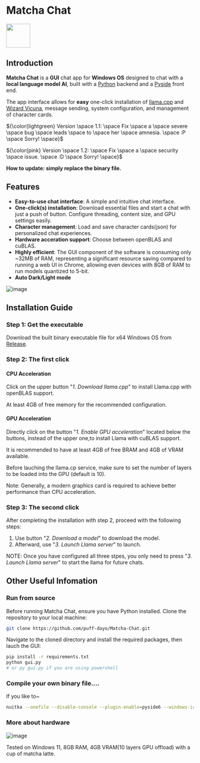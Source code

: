 # Matcha Chat

<img src="https://github.com/puff-dayo/matcha-chat/assets/84665734/5401d53a-2265-4038-a812-e9c2bd28afa4" width="64" />

## Introduction

**Matcha Chat** is a **GUI** chat app for **Windows OS** designed to chat with a **local language model AI**, built with a [Python](https://www.python.org/) backend and a [Pyside](https://pypi.org/project/PySide6/) front end.

The app interface allows for **easy** one-click installation of [llama.cpp](https://github.com/ggerganov/llama.cpp) and [Wizard Vicuna](https://huggingface.co/TheBloke/Wizard-Vicuna-7B-Uncensored-GGUF), message sending, system configuration, and management of character cards.

${\color{lightgreen} Version \space 1.1: \space Fix \space a \space severe \space bug \space leads \space to \space her \space amnesia. \space :P \space Sorry! \space}$

${\color{pink} Version \space 1.2: \space Fix \space a \space security \space issue. \space :D \space Sorry! \space}$

**How to update: simply replace the binary file.**

## Features

- **Easy-to-use chat interface**: A simple and intuitive chat interface.
- **One-click(s) installation**: Download essential files and start a chat with just a push of  button. Configure threading, content size, and GPU settings easily.
- **Character management**: Load and save character cards(json) for personalized chat experiences. 
- **Hardware acceration support**: Choose between openBLAS and cuBLAS.
- **Highly efficient**: The GUI component of the software is consuming only ~32MB of RAM, representing a significant resource saving compared to running a web UI in Chrome, allowing even devices with 8GB of RAM to run models quantized to 5-bit.
- **Auto Dark/Light mode**

![image](https://github.com/puff-dayo/matcha-chat/assets/84665734/fd8d837a-1a18-4bef-9e51-43a753b570d5)

## Installation Guide

### Step 1: Get the executable

Download the built binary executable file for x64 Windows OS from [Release](https://github.com/puff-dayo/matcha-chat/releases/).

### Step 2: The first click

#### CPU Acceleration

Click on the upper button "*1. Download llama.cpp*" to install Llama.cpp with openBLAS support.

At least 4GB of free memory for the recommended configuration.

#### GPU Acceleration

Directly click on the button "*1. Enable GPU acceleration*" located below the buttons, instead of the upper one,to install Llama with cuBLAS support.

It is recommended to have at least 4GB of free BRAM and 4GB of VRAM available.

Before lauching the llama.cp service, make sure to set the number of layers to be loaded into the GPU (default is 10).

Note: Generally, a modern graphics card is required to achieve better performance than CPU acceleration.

### Step 3: The second click

After completing the installation with step 2, proceed with the following steps:



1. Use button "*2. Download a model*" to download the model.
2. Afterward, use "*3. Launch Llama server*" to launch.



NOTE: Once you have configured all three stpes, you only need to press "*3. Launch Llama server*" to start the llama for future chats.



## Other Useful Infomation

### Run from source

Before running Matcha Chat, ensure you have Python installed. Clone the repository to your local machine:

```bash
git clone https://github.com/puff-dayo/Matcha-Chat.git
```

Navigate to the cloned directory and install the required packages, then lauch the GUI:

```bash
pip install -r requirements.txt
python gui.py
# or py gui.py if you are using powershell
```

### Compile your own binary file....

If you like to~

```bash
nuitka --onefile --disable-console --plugin-enable=pyside6 --windows-icon-from-ico=PATH-TO-ICON gui.py
```

### More about hardware

![image](https://github.com/puff-dayo/matcha-chat/assets/84665734/bd63b362-0522-4128-a690-cb80fffef3e4)

Tested on Windows 11, 8GB RAM, 4GB VRAM(10 layers GPU offload) with a cup of matcha latte.
